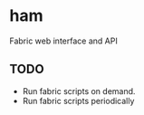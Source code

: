 ham
===

Fabric web interface and API

TODO
----
- Run fabric scripts on demand.
- Run fabric scripts periodically
